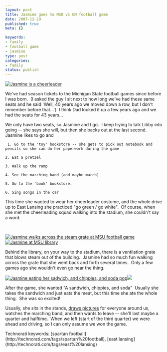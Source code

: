 ```yaml
--- 
layout: post
title: Jasmine goes to MSU vs UM football game
date: 2007-12-29
published: true
meta: {}

keywords: 
- family
- football game
- jasmine
type: post
categories: 
- family
status: publish
---
```



[![Jasmine is a cheerleader](http://media.eick.us/2011/05/1858938991_c725f8fd55.jpg)](http://www.flickr.com/photos/19429588@N00/1858938991/ "Jasmine is a cheerleader")

  

We've had season tickets to the Michigan State football games since before I was born.  (I asked the guy I sit next to how long we've had these same seats and he said 'Well, 40 years ago we moved down a row, but I don't remember before that...')  I think Dad looked it up a few years ago and we had the seats for 43 years...

  

We only have two seats, so Jasmine and I go.  I keep trying to talk Libby into going -- she says she will, but then she backs out at the last second.  Jasmine likes to go and

     1. Go to the 'toy' bookstore -- she gets to pick out notebook and pencils so she can do her paperwork during the game 

    2. Eat a pretzel 

    3. Walk up the ramp 

    4. See the marching band (and maybe march) 

    5. Go to the 'book' bookstore. 

    6. Sing songs in the car 

   

This time she wanted to wear her cheerleader costume, and the whole drive up to East Lansing she practiced "go green / go white".  Of course, when she met the cheerleading squad walking into the stadium, she couldn't say a word.

  

 

  

[![Jasmine walks across the steam grate at MSU football game](http://media.eick.us/2011/05/1860142850_59360cc3a0_m.jpg)](http://www.flickr.com/photos/19429588@N00/1860142850/ "Jasmine walks across the steam grate at MSU football game")[![Jasmine at MSU library](http://media.eick.us/2011/05/1858936825_add432cbde_m.jpg)](http://www.flickr.com/photos/19429588@N00/1858936825/ "Jasmine at MSU library")

  

Behind the library, on your way to the stadium, there is a ventilation grate that blows steam out of the building.  Jasmine had so much fun walking across the grate that she went back and forth several times.  Only a few games ago she wouldn't even go near the thing.

  

[![Jasmine eating her sadwich, and chippies, and soda pop](http://media.eick.us/2011/05/1859776948_1e00b2322c_m.jpg)](http://www.flickr.com/photos/19429588@N00/1859776948/ "Jasmine eating her sadwich, and chippies, and soda pop")[![](http://media.eick.us/2011/05/1859774622_c8e0b74a67_m.jpg)](http://www.flickr.com/photos/19429588@N00/1859774622/ "")

  

After the game, she wanted "A sandwich, chippies, and soda"  Usually she takes the sandwich and just eats the meat, but this time she ate the whole thing.  She was so excited!

  

Usually, she sits in the stands, [draws pictures](http://blog-family.andyeick.com/CategoryView,category,Jasmine%2BPictures.aspx) for everyone around us, watches the marching band, and then wants to leave -- she'll last maybe a quarter and halftime.  When we left (start of the third quarter) we were ahead and driving, so I can only assume we won the game.

  <div class="wlWriterSmartContent" style="padding-right: 0px;padding-left: 0px;padding-bottom: 0px;margin: 0px;padding-top: 0px">Technorati keywords: [spartan football](http://technorati.com/tags/spartan%20football), [east lansing](http://technorati.com/tags/east%20lansing)</div>
